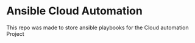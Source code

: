 # Ansible Cloud Automation
This repo was made to store ansible playbooks for the Cloud automation Project
